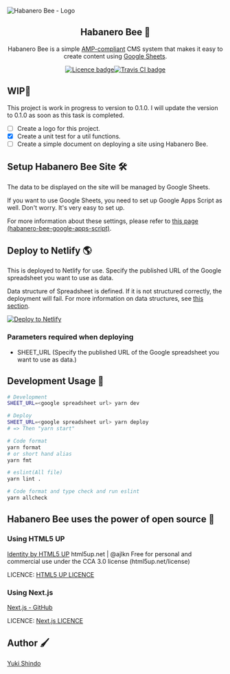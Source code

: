 ![Habanero Bee - Logo](https://user-images.githubusercontent.com/8216064/109447036-28951f80-7a86-11eb-80ec-e7e77939dd86.png)

<h2 align="center">Habanero Bee 🐝</h2>

<p align="center">Habanero Bee is a simple <a href="https://amp.dev/" target="_blank" rel="noopener  noreferrer">AMP-compliant</a> CMS system that makes it easy to create content using <a href="https://www.google.com/sheets/about/" target="_blank" rel="noopener  noreferrer">Google Sheets</a>.</p>

<p align="center"><a href="https://github.com/shinshin86/habanero-bee/blob/main/LICENSE"><img src="https://img.shields.io/github/license/shinshin86/habanero-bee?color=blue" alt="Licence badge" /></a><a href="https://travis-ci.org/shinshin86/habanero-bee"><img src="https://travis-ci.org/shinshin86/habanero-bee.svg?branch=main" alt="Travis CI badge" /></a></p>

## WIP📌

This project is work in progress to version to 0.1.0.
I will update the version to 0.1.0 as soon as this task is completed.

- [ ] Create a logo for this project.
- [x] Create a unit test for a util functions.
- [ ] Create a simple document on deploying a site using Habanero Bee.

## Setup Habanero Bee Site 🛠

The data to be displayed on the site will be managed by Google Sheets.

If you want to use Google Sheets, you need to set up Google Apps Script as well.
Don't worry. It's very easy to set up.

For more information about these settings, please refer to [this page (habanero-bee-google-apps-script)](https://github.com/shinshin86/habanero-bee-google-apps-script).

## Deploy to Netlify 🌎

This is deployed to Netlify for use.
Specify the published URL of the Google spreadsheet you want to use as data.

Data structure of Spreadsheet is defined. If it is not structured correctly, the deployment will fail.
For more information on data structures, see [this section](https://github.com/shinshin86/habanero-bee-google-apps-script).

<a href="https://app.netlify.com/start/deploy?repository=https://github.com/shinshin86/habanero-bee">
  <img src="https://www.netlify.com/img/deploy/button.svg" title="Deploy to Netlify"></a>

### Parameters required when deploying

- SHEET_URL (Specify the published URL of the Google spreadsheet you want to use as data.)

## Development Usage 🔦

```bash
# Development
SHEET_URL=<google spreadsheet url> yarn dev

# Deploy
SHEET_URL=<google spreadsheet url> yarn deploy
# => Then "yarn start"

# Code format
yarn format
# or short hand alias
yarn fmt

# eslint(All file)
yarn lint .

# Code format and type check and run eslint
yarn allcheck
```

## Habanero Bee uses the power of open source 🌋

### Using HTML5 UP

[Identity by HTML5 UP](https://html5up.net/identity)
html5up.net | @ajlkn
Free for personal and commercial use under the CCA 3.0 license (html5up.net/license)

LICENCE: [HTML5 UP LICENCE](https://html5up.net/license)

### Using Next.js

[Next.js - GitHub](https://github.com/vercel/next.js)

LICENCE: [Next.js LICENCE](https://github.com/vercel/next.js/blob/canary/license.md)

## Author 🖌

[Yuki Shindo](https://shinshin86.com)
